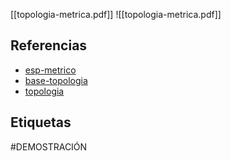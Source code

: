 [[topologia-metrica.pdf]]
![[topologia-metrica.pdf]]

## Referencias
- [esp-metrico](./esp-metrico.md)
- [base-topologia](./base-topologia.md)
- [topologia](./topologia.md)

## Etiquetas
#DEMOSTRACIÓN 
